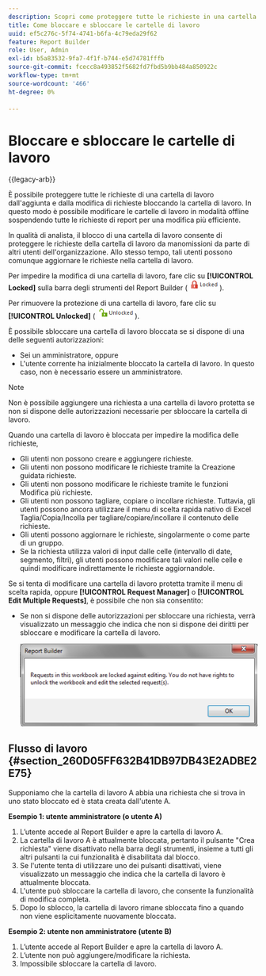 ```yaml
---
description: Scopri come proteggere tutte le richieste in una cartella di lavoro dall’aggiunta e dalla modifica di richieste bloccando la cartella di lavoro.
title: Come bloccare e sbloccare le cartelle di lavoro
uuid: ef5c276c-5f74-4741-b6fa-4c79eda29f62
feature: Report Builder
role: User, Admin
exl-id: b5a83532-9fa7-4f1f-b744-e5d74781fffb
source-git-commit: fcecc8a493852f5682fd7fbd5b9bb484a850922c
workflow-type: tm+mt
source-wordcount: '466'
ht-degree: 0%

---
```


# Bloccare e sbloccare le cartelle di lavoro

{{legacy-arb}}

È possibile proteggere tutte le richieste di una cartella di lavoro dall&#39;aggiunta e dalla modifica di richieste bloccando la cartella di lavoro. In questo modo è possibile modificare le cartelle di lavoro in modalità offline sospendendo tutte le richieste di report per una modifica più efficiente.

In qualità di analista, il blocco di una cartella di lavoro consente di proteggere le richieste della cartella di lavoro da manomissioni da parte di altri utenti dell&#39;organizzazione. Allo stesso tempo, tali utenti possono comunque aggiornare le richieste nella cartella di lavoro.

Per impedire la modifica di una cartella di lavoro, fare clic su **[!UICONTROL Locked]** sulla barra degli strumenti del Report Builder ( ![](assets/locked_icon.png)).

Per rimuovere la protezione di una cartella di lavoro, fare clic su **[!UICONTROL Unlocked]** ( ![](assets/unlocked_icon.png)).

È possibile sbloccare una cartella di lavoro bloccata se si dispone di una delle seguenti autorizzazioni:

* Sei un amministratore, oppure
* L&#39;utente corrente ha inizialmente bloccato la cartella di lavoro. In questo caso, non è necessario essere un amministratore.

>[!NOTE]
>
>Non è possibile aggiungere una richiesta a una cartella di lavoro protetta se non si dispone delle autorizzazioni necessarie per sbloccare la cartella di lavoro.

Quando una cartella di lavoro è bloccata per impedire la modifica delle richieste,

* Gli utenti non possono creare e aggiungere richieste.
* Gli utenti non possono modificare le richieste tramite la Creazione guidata richieste.
* Gli utenti non possono modificare le richieste tramite le funzioni Modifica più richieste.
* Gli utenti non possono tagliare, copiare o incollare richieste. Tuttavia, gli utenti possono ancora utilizzare il menu di scelta rapida nativo di Excel Taglia/Copia/Incolla per tagliare/copiare/incollare il contenuto delle richieste.
* Gli utenti possono aggiornare le richieste, singolarmente o come parte di un gruppo.
* Se la richiesta utilizza valori di input dalle celle (intervallo di date, segmento, filtri), gli utenti possono modificare tali valori nelle celle e quindi modificare indirettamente le richieste aggiornandole.

Se si tenta di modificare una cartella di lavoro protetta tramite il menu di scelta rapida, oppure **[!UICONTROL Request Manager]** o **[!UICONTROL Edit Multiple Requests]**, è possibile che non sia consentito:

* Se non si dispone delle autorizzazioni per sbloccare una richiesta, verrà visualizzato un messaggio che indica che non si dispone dei diritti per sbloccare e modificare la cartella di lavoro.

  ![Schermata che mostra il messaggio di errore quando non disponi delle autorizzazioni necessarie per sbloccare una richiesta.](assets/locked_workbook_error.png)

## Flusso di lavoro {#section_260D05FF632B41DB97DB43E2ADBE2E75}

Supponiamo che la cartella di lavoro A abbia una richiesta che si trova in uno stato bloccato ed è stata creata dall&#39;utente A.

**Esempio 1: utente amministratore (o utente A)**

1. L’utente accede al Report Builder e apre la cartella di lavoro A.
1. La cartella di lavoro A è attualmente bloccata, pertanto il pulsante &quot;Crea richiesta&quot; viene disattivato nella barra degli strumenti, insieme a tutti gli altri pulsanti la cui funzionalità è disabilitata dal blocco.
1. Se l&#39;utente tenta di utilizzare uno dei pulsanti disattivati, viene visualizzato un messaggio che indica che la cartella di lavoro è attualmente bloccata.
1. L&#39;utente può sbloccare la cartella di lavoro, che consente la funzionalità di modifica completa.
1. Dopo lo sblocco, la cartella di lavoro rimane sbloccata fino a quando non viene esplicitamente nuovamente bloccata.

**Esempio 2: utente non amministratore (utente B)**

1. L’utente accede al Report Builder e apre la cartella di lavoro A.
1. L’utente non può aggiungere/modificare la richiesta.
1. Impossibile sbloccare la cartella di lavoro.
